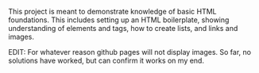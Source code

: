 This project is meant to demonstrate knowledge of basic HTML foundations. 
This includes setting up an HTML boilerplate, showing understanding of elements and tags, how to create lists, and links and images.

EDIT: For whatever reason github pages will not display images. So far, no solutions have worked, but can confirm it works on my end.
